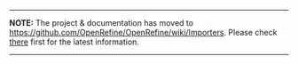 
---

**NOTE:** The project & documentation has moved to https://github.com/OpenRefine/OpenRefine/wiki/Importers. Please check [there](https://github.com/OpenRefine/OpenRefine/wiki/Importers) first for the latest information.

---

